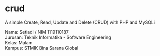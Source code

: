 # crud
A simple Create, Read, Update and Delete (CRUD) with PHP and MySQLi

Nama: Setiadi / NIM 1119110187 <br />
Jurusan: Teknik Informatika - Software Engineering <br />
Kelas: Malam <br />
Kampus: STMIK Bina Sarana Global
